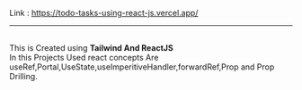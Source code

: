 Link : https://todo-tasks-using-react-js.vercel.app/<hr>
<br>
This is Created using <strong>Tailwind And ReactJS</strong><br>
In this Projects Used react concepts Are useRef,Portal,UseState,useImperitiveHandler,forwardRef,Prop and Prop Drilling.

